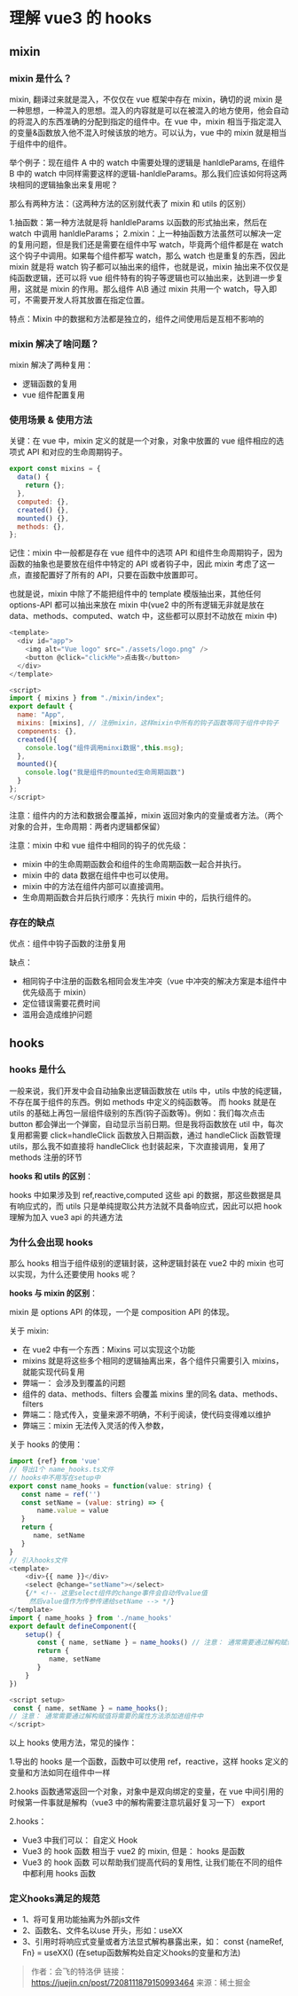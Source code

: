 # 理解 vue3 的 hooks

## mixin

### mixin 是什么？

mixin, 翻译过来就是混入，不仅仅在 vue 框架中存在 mixin，确切的说 mixin 是一种思想，一种混入的思想。混入的内容就是可以在被混入的地方使用，他会自动的将混入的东西准确的分配到指定的组件中。在 vue 中，mixin 相当于指定混入的变量&函数放入他不混入时候该放的地方。可以认为，vue 中的 mixin 就是相当于组件中的组件。

举个例子：现在组件 A 中的 watch 中需要处理的逻辑是 hanldleParams, 在组件 B 中的 watch 中同样需要这样的逻辑-hanldleParams。那么我们应该如何将这两块相同的逻辑抽象出来复用呢？

那么有两种方法：（这两种方法的区别就代表了 mixin 和 utils 的区别）

1.抽函数：第一种方法就是将 hanldleParams 以函数的形式抽出来，然后在 watch 中调用 hanldleParams；
2.mixin：上一种抽函数方法虽然可以解决一定的复用问题，但是我们还是需要在组件中写 watch，毕竟两个组件都是在 watch 这个钩子中调用。如果每个组件都写 watch，那么 watch 也是重复的东西，因此 mixin 就是将 watch 钩子都可以抽出来的组件，也就是说，mixin 抽出来不仅仅是纯函数逻辑，还可以将 vue 组件特有的钩子等逻辑也可以抽出来，达到进一步复用，这就是 mixin 的作用。那么组件 A\B 通过 mixin 共用一个 watch，导入即可，不需要开发人将其放置在指定位置。

特点：Mixin 中的数据和方法都是独立的，组件之间使用后是互相不影响的

### mixin 解决了啥问题？

mixin 解决了两种复用：

- 逻辑函数的复用
- vue 组件配置复用

### 使用场景 & 使用方法

关键：在 vue 中，mixin 定义的就是一个对象，对象中放置的 vue 组件相应的选项式 API 和对应的生命周期钩子。

```js
export const mixins = {
  data() {
    return {};
  },
  computed: {},
  created() {},
  mounted() {},
  methods: {},
};
```

记住：mixin 中一般都是存在 vue 组件中的选项 API 和组件生命周期钩子，因为函数的抽象也是要放在组件中特定的 API 或者钩子中，因此 mixin 考虑了这一点，直接配置好了所有的 API，只要在函数中放置即可。

也就是说，mixin 中除了不能把组件中的 template 模版抽出来，其他任何 options-API 都可以抽出来放在 mixin 中(vue2 中的所有逻辑无非就是放在 data、methods、computed、watch 中，这些都可以原封不动放在 mixin 中)

```js
<template>
  <div id="app">
    <img alt="Vue logo" src="./assets/logo.png" />
    <button @click="clickMe">点击我</button>
  </div>
</template>

<script>
import { mixins } from "./mixin/index";
export default {
  name: "App",
  mixins: [mixins], // 注册mixin，这样mixin中所有的钩子函数等同于组件中钩子
  components: {},
  created(){
    console.log("组件调用minxi数据",this.msg);
  },
  mounted(){
    console.log("我是组件的mounted生命周期函数")
  }
};
</script>
```

注意：组件内的方法和数据会覆盖掉，mixin 返回对象内的变量或者方法。（两个对象的合并，生命周期：两者内逻辑都保留）

注意：mixin 中和 vue 组件中相同的钩子的优先级：

- mixin 中的生命周期函数会和组件的生命周期函数一起合并执行。
- mixin 中的 data 数据在组件中也可以使用。
- mixin 中的方法在组件内部可以直接调用。
- 生命周期函数合并后执行顺序：先执行 mixin 中的，后执行组件的。

### 存在的缺点

优点：组件中钩子函数的注册复用

缺点：

- 相同钩子中注册的函数名相同会发生冲突（vue 中冲突的解决方案是本组件中优先级高于 mixin）
- 定位错误需要花费时间
- 滥用会造成维护问题

## hooks

### hooks 是什么

一般来说，我们开发中会自动抽象出逻辑函数放在 utils 中，utils 中放的纯逻辑，不存在属于组件的东西。例如 methods 中定义的纯函数等。
而 hooks 就是在 utils 的基础上再包一层组件级别的东西(钩子函数等)。例如：我们每次点击 button 都会弹出一个弹窗，自动显示当前日期。但是我将函数放在 util 中，每次复用都需要 click=handleClick 函数放入日期函数，通过 handleClick 函数管理 utils，那么我不如直接将 handleClick 也封装起来，下次直接调用，复用了 methods 注册的环节

**hooks 和 utils 的区别**：

hooks 中如果涉及到 ref,reactive,computed 这些 api 的数据，那这些数据是具有响应式的，而 utils 只是单纯提取公共方法就不具备响应式，因此可以把 hook 理解为加入 vue3 api 的共通方法

### 为什么会出现 hooks

那么 hooks 相当于组件级别的逻辑封装，这种逻辑封装在 vue2 中的 mixin 也可以实现，为什么还要使用 hooks 呢？

**hooks 与 mixin 的区别**：

mixin 是 options API 的体现，一个是 composition API 的体现。

关于 mixin:

- 在 vue2 中有一个东西：Mixins 可以实现这个功能
- mixins 就是将这些多个相同的逻辑抽离出来，各个组件只需要引入 mixins，就能实现代码复用
- 弊端一： 会涉及到覆盖的问题
- 组件的 data、methods、filters 会覆盖 mixins 里的同名 data、methods、filters
- 弊端二：隐式传入，变量来源不明确，不利于阅读，使代码变得难以维护
- 弊端三：mixin 无法传入灵活的传入参数，

关于 hooks 的使用：

```js
import {ref} from 'vue'
// 导出1个 name_hooks.ts文件
// hooks中不用写在setup中
export const name_hooks = function(value: string) {
   const name = ref('')
   const setName = (value: string) => {
       name.value = value
   }
   return {
      name, setName
   }
}
// 引入hooks文件
<template>
    <div>{{ name }}</div>
    <select @change="setName"></select>
    {/* <!-- 这里select组件的change事件会自动传value值
     然后value值作为传参传递给setName --> */}
</template>
import { name_hooks } from './name_hooks'
export default defineComponent({
    setup() {
       const { name, setName } = name_hooks() // 注意： 通常需要通过解构赋值将需要的属性方法添加进组件中
       return {
          name, setName
       }
    }
})

<script setup>
 const { name, setName } = name_hooks();
// 注意： 通常需要通过解构赋值将需要的属性方法添加进组件中
</script>
```

以上 hooks 使用方法，常见的操作：

1.导出的 hooks 是一个函数，函数中可以使用 ref，reactive，这样 hooks 定义的变量和方法如同在组件中一样

2.hooks 函数通常返回一个对象，对象中是双向绑定的变量，在 vue 中间引用的时候第一件事就是解构（vue3 中的解构需要注意坑最好复习一下）
export

2.hooks：

- Vue3 中我们可以： 自定义 Hook
- Vue3 的 hook 函数 相当于 vue2 的 mixin, 但是： hooks 是函数
- Vue3 的 hook 函数 可以帮助我们提高代码的复用性, 让我们能在不同的组件中都利用 hooks 函数

### 定义hooks满足的规范

- 1、将可复用功能抽离为外部js文件
- 2、函数名、文件名以use 开头，形如：useXX
- 3、引用时将响应式变量或者方法显式解构暴露出来，如： const {nameRef, Fn} = useXX() (在setup函数解构处自定义hooks的变量和方法)

> 作者：会飞的特洛伊
> 链接：<https://juejin.cn/post/7208111879150993464>
> 来源：稀土掘金
